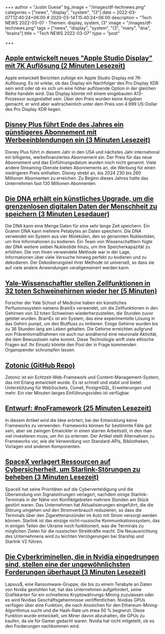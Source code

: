 +++
author = "Justin Guese"
bg_image = "/images/df-technews.png"
categories = ["news", "display", "system", "(3"]
date = 2022-03-07T12:40:24+06:00 # 2020-03-14T15:40:24+06:00
description = "Tech NEWS 2022-03-07 - Themen: display, system, (3"
image = "/images/df-technews.png"
tags = ["news", "display", "system", "(3", "many", "dna", "brains"]
title = "Tech NEWS 2022-03-07"
type = "post"

+++

## [Apple entwickelt neues "Apple Studio Display" mit 7K Auflösung (2 Minuten Lesezeit)](https://appleinsider.com/articles/22/03/04/apple-developing-new-apple-studio-display-with-7k-resolution)

 Apple entwickelt Berichten zufolge ein Apple Studio Display mit 7K-Auflösung. Es ist unklar, ob das Display ein Nachfolger des Pro Display XDR sein wird oder ob es sich um eine höher auflösende Option in der gleichen Reihe handeln wird. Das Display könnte mit einem eingebauten A13-Prozessor ausgestattet sein. Über den Preis wurden keine Angaben gemacht, er wird aber wahrscheinlich unter dem Preis von 4.999 US-Dollar des Pro Display XDR liegen.

## [Disney Plus führt Ende des Jahres ein günstigeres Abonnement mit Werbeeinblendungen ein (3 Minuten Lesezeit)](https://www.cnet.com/tech/services-and-software/disney-plus-to-add-cheaper-tier-with-ads-late-this-year/)

 Disney Plus führt in diesem Jahr in den USA und nächstes Jahr international ein billigeres, werbefinanziertes Abonnement ein. Der Preis für das neue Abonnement und das Einführungsdatum wurden noch nicht genannt. Viele andere Streaming-Dienste bieten Abonnements an, die Werbung für einen niedrigeren Preis enthalten. Disney strebt an, bis 2024 230 bis 260 Millionen Abonnenten zu erreichen. Zu Beginn dieses Jahres hatte das Unternehmen fast 130 Millionen Abonnenten.

## [Die DNA erhält ein künstliches Upgrade, um die grenzenlosen digitalen Daten der Menschheit zu speichern (3 Minuten Lesedauer)](https://www.cnet.com/news/dna-gets-artificial-upgrade-to-store-humanitys-boundless-digital-data/)

 Die DNA kann eine Menge Daten für eine sehr lange Zeit speichern. Ein Gramm DNA kann mehrere Petabytes an Daten speichern. Die DNA verwendet ein System aus vier Molekülen, den so genannten Nukleotiden, um ihre Informationen zu kodieren. Ein Team von Wissenschaftlern fügte der DNA weitere sieben Nukleotide hinzu, um ihre Speicherkapazität zu erhöhen. Die von ihnen verwendete Methode war in der Lage, Informationen über viele Versuche hinweg perfekt zu kodieren und zu dekodieren. Der Dekodierungsteil ihrer Methode ist universell, so dass sie auf viele andere Anwendungen verallgemeinert werden kann.

## [Yale-Wissenschaftler stellen Zellfunktionen in 32 toten Schweinehirnen wieder her (5 Minuten)](https://bigthink.com/surprising-science/zombie-pigs-brainex/)

 Forscher der Yale School of Medicine haben ein künstliches Perfusionssystem namens BrainEx verwendet, um die Zellfunktionen in den Gehirnen von 32 toten Schweinen wiederherzustellen, die Stunden zuvor getötet wurden. BrainEx ist ein System, das eine experimentelle Lösung in das Gehirn pumpt, um den Blutfluss zu imitieren. Einige Gehirne wurden bis zu 36 Stunden lang am Leben gehalten. Die Gehirne erreichten aufgrund von Präventivmaßnahmen nie auch nur annähernd eine neuronale Aktivität, die dem Bewusstsein nahe kommt. Diese Technologie wirft viele ethische Fragen auf. Ihr Einsatz könnte den Pool der in Frage kommenden Organspender schrumpfen lassen.

## [Zotonic (GitHub Repo)](https://github.com/zotonic/zotonic)

 Zotonic ist ein Echtzeit-Web-Framework und Content-Management-System, das mit Erlang entwickelt wurde. Es ist schnell und stabil und bietet Unterstützung für WebSockets, Comet, PostgreSQL, Erweiterungen und mehr. Ein vier Minuten langes Einführungsvideo ist verfügbar.

## [Entwurf: #noFramework (25 Minuten Lesezeit)](https://javarome.medium.com/design-noframework-bbc00a02d9b3)

 In diesem Artikel wird die Idee erörtert, bei der Entwicklung keine Frameworks zu verwenden. Frameworks können für bestimmte Fälle gut sein, aber sie zwingen Entwickler in einen starren Arbeitsstil, in den man viel investieren muss, um ihn zu erlernen. Der Artikel stellt Alternativen zu Frameworks vor, wie die Verwendung von Standard-APIs, Bibliotheken, Vorlagen und anderen Komponenten.

## [SpaceX verlagert Ressourcen auf Cybersicherheit, um Starlink-Störungen zu beheben (3 Minuten Lesezeit)](https://spacenews.com/spacex-shifts-resources-to-cybersecurity-to-address-starlink-jamming/)

 SpaceX hat seine Prioritäten auf die Cyberverteidigung und die Überwindung von Signalstörungen verlagert, nachdem einige Starlink-Terminals in der Nähe von Konfliktgebieten mehrere Stunden am Stück gestört waren. Das Unternehmen hat Aktualisierungen eingeführt, die die Störung umgehen und den Stromverbrauch reduzieren, so dass die Terminals über den Zigarettenanzünder im Auto mit Strom versorgt werden können. Starlink ist das einzige nicht-russische Kommunikationssystem, das in einigen Teilen der Ukraine noch funktioniert, was die Terminals zu möglichen Zielen für die russischen Streitkräfte macht. Die Neuausrichtung des Unternehmens wird zu leichten Verzögerungen bei Starship und Starlink V2 führen.

## [Die Cyberkriminellen, die in Nvidia eingedrungen sind, stellen eine der ungewöhnlichsten Forderungen überhaupt (3 Minuten Lesezeit)](https://arstechnica.com/information-technology/2022/03/cybercriminals-who-breached-nvidia-issue-one-of-the-most-unusual-demands-ever/)

 Lapsus$, eine Ransomware-Gruppe, die bis zu einem Terabyte an Daten von Nvidia gestohlen hat, hat das Unternehmen aufgefordert, seine Grafikkarten für ein schnelleres Kryptowährungs-Mining zuzulassen oder es wird Nvidias Geschäftsgeheimnisse veröffentlichen. Nvidias GPUs verfügen über eine Funktion, die nach Anzeichen für den Ethereum-Mining-Algorithmus sucht und die Hash-Rate um etwa 50 % begrenzt. Diese Funktion wurde entwickelt, um Miner davon abzuhalten, die GPUs zu kaufen, da sie für Gamer gedacht waren. Nvidia hat nicht mitgeteilt, ob es den Forderungen nachkommen wird.

